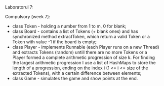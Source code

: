 Laboratorul 7:

Compulsory (week 7):
- class Token - holding a number from 1 to m, 0 for blank;
- class Board - contains a list of Tokens (+ blank ones) and has synchronized method extractToken, which return a valid Token or a Token with value -1 if the board is empty;
- class Player - implements Runnable (each Player runs on a new Thread) and extracts Tokens (random) untill there are no more Tokens or a Player formed a complete arithmetic progression of size k. For finding the largest arithmetic progression I use a list of HashMaps to store the length of a progression, ending on the index i (1 <= i <= size of the extracted Tokens), with a certain difference between elements;
- class Game - simulates the game and show points at the end.
